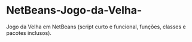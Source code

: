 # NetBeans-Jogo-da-Velha-
Jogo da Velha em NetBeans (script curto e funcional, funções, classes e pacotes inclusos).

